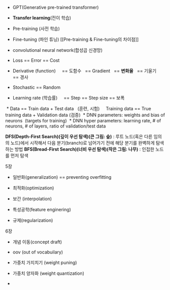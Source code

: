 - GPT(Generative pre-trained transformer)
- **Transfer learning**(전이 학습)
- Pre-training (사전 학습)
- Fine-tuning (파인 튜닝)
[[Pre-training & Fine-tuning의 차이점]]

- convolutional neural network(합성곱 신경망)
* Loss == Error == Cost
* Derivative (function)  
  == 도함수
  == Gradient
  == **변화율**
  == 기울기
  == 경사

* Stochastic == Random
* Learning rate (학습률)
    == Step == Step size == 보폭

 * Data == Train data + Test data   (훈련, 시험)
    Training data == True training data + Validation data (검증)
 * DNN parameters: weights and bias of neurons  (targets for training)
 * DNN hyper parameters: learning rate, # of neurons, # of layers, ratio of validation/test data

__DFS(Depth-First Search)(깊이 우선 탐색)(큰 그림: 숲)__ : 루트 노드(혹은 다른 임의의 노드)에서 시작해서 다음 분기(branch)로 넘어가기 전에 해당 분기를 완벽하게 탐색하는 방법
__BFS(Bread-First Search)(너비 우선 탐색)(작은 그림: 나무)__ : 인접한 노드를 먼저 탐색

5장
- 일반화(generalization) == preventing overfitting
- 최적화(optimization)
- 보간 (interpolation)

- 특성공학(feature enginering)
- 규제(regularization)

6장
- 개념 이동(concept draft)
- oov (out of vocabuilary)

- 가중치 가지치기 (weight puning)
- 가중치 양자화 (weight quantization)
- 